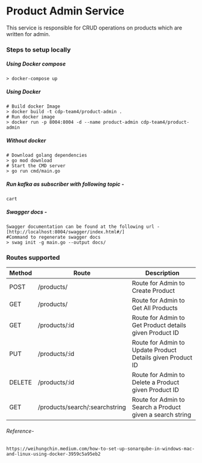 # Product Admin Service
This service is responsible for CRUD operations on products which are written for admin.
### Steps to setup locally
##### Using Docker compose

```
> docker-compose up
```

##### Using Docker
```
# Build docker Image
> docker build -t cdp-team4/product-admin .
# Run docker image
> docker run -p 8004:8004 -d --name product-admin cdp-team4/product-admin
```

##### Without docker 

```
# Download golang dependencies
> go mod download
# Start the CMD server
> go run cmd/main.go
```
##### Run kafka as subscriber with following topic - 
```
cart
```
##### Swagger docs - 
```
Swagger documentation can be found at the following url - 
[http://localhost:8004/swagger/index.html#/]
#Command to regenerate swagger docs
> swag init -g main.go --output docs/
```

### Routes supported
| Method | Route | Description | 
| ------ | ------ | ------ | 
| POST | /products/ | Route for Admin to Create Product | 
| GET | /products/ | Route for Admin to Get All Products | 
| GET | /products/:id | Route for Admin to Get Product details given Product ID | 
| PUT | /products/:id | Route for Admin to Update Product Details given Product ID | 
| DELETE | /products/:id | Route for Admin to Delete a Product given Product ID | 
| GET | /products/search/:searchstring | Route for Admin to Search a Product given a search string | 

###### Reference- 
    https://weihungchin.medium.com/how-to-set-up-sonarqube-in-windows-mac-and-linux-using-docker-3959c5a95eb2